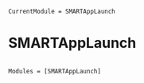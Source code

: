 ```@meta
CurrentModule = SMARTAppLaunch
```

# SMARTAppLaunch

```@index
```

```@autodocs
Modules = [SMARTAppLaunch]
```
